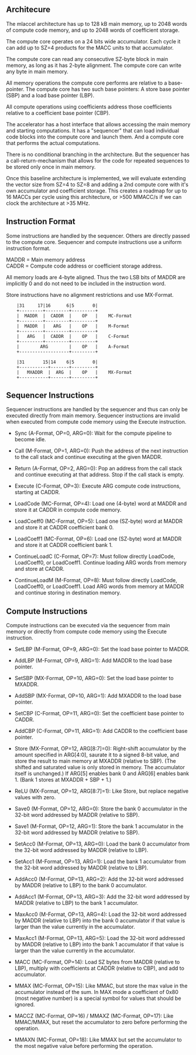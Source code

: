 Architecure
-----------

The mlaccel architecture has up to 128 kB main memory, up to 2048 words of
compute code memory, and up to 2048 words of coefficient storage.

The compute core operates on a 24 bits wide accumulator. Each cycle it can
add up to SZ=4 products for the MACC units to that accumulator.

The compute core can read any consecutive SZ-byte block in main memory, as long
as it has 2-byte alignment. The compute core can write any byte in main memory.

All memory operations the compute core performs are relative to a base-pointer.
The compute core has two such base pointers: A store base pointer (SBP) and a
load base pointer (LBP).

All compute operations using coefficients address those coefficients relative
to a coefficient base pointer (CBP).

The accelerator has a host interface that allows accessing the main memory and
starting computations. It has a "sequencer" that can load individual code
blocks into the compute core and launch them. And a compute core that performs
the actual computations.

There is no conditional branching in the architecture. But the sequencer has
a call-return-mechanism that allows for the code for repeated sequences to be
stored only once in main memory.

Once this baseline architecture is implemented, we will evaluate extending
the vector size from SZ=4 to SZ=8 and adding a 2nd compute core with it's own
accumulator and coefficient storage. This creates a roadmap for up to 16 MACCs
per cycle using this architecture, or >500 MMACC/s if we can clock the
architecture at >35 MHz.


Instruction Format
------------------

Some instructions are handled by the sequencer. Others are directly passed
to the compute core. Sequencer and compute instructions use a uniform instruction
format.

MADDR = Main memory address  
CADDR = Compute code address or coefficient storage address.

All memory loads are 4-byte aligned. Thus the two LSB bits of MADDR are
implicitly 0 and do not need to be included in the instruction word.

Store instructions have no alignment restrictions and use MX-Format.

```
    |31     17|16      6|5       0|
    +---------+---------+---------+
    |  MADDR  |  CADDR  |    OP   |    MC-Format
    +---------+---------+---------+
    |  MADDR  |   ARG   |    OP   |    M-Format
    +---------+---------+---------+
    |   ARG   |  CADDR  |    OP   |    C-Format
    +---------+---------+---------+
    |        ARG        |    OP   |    A-Format
    +-------------------+---------+

    |31       15|14    6|5       0|
    +-----------+-------+---------+
    |   MXADDR  |  ARG  |    OP   |    MX-Format
    +-----------+-------+---------+
```

Sequencer Instructions
----------------------

Sequencer instructions are handled by the sequencer and thus can only be executed
directly from main memory. Sequencer instructions are invalid when executed from
compute code memory using the Execute instruction.

- Sync (A-Format, OP=0, ARG=0): Wait for the compute pipeline to become idle.

- Call (M-Format, OP=1, ARG=0): Push the address of the next instruction to the call
stack and continue executing at the given MADDR.

- Return (A-Format, OP=2, ARG=0): Pop an address from the call stack and continue
executing at that address. Stop if the call stack is empty.

- Execute (C-Format, OP=3): Execute ARG compute code instructions, starting at CADDR.

- LoadCode (MC-Format, OP=4): Load one (4-byte) word at MADDR and store it at CADDR in
compute code memory.

- LoadCoeff0 (MC-Format, OP=5): Load one (SZ-byte) word at MADDR and store it at CADDR
coefficient bank 0.

- LoadCoeff1 (MC-Format, OP=6): Load one (SZ-byte) word at MADDR and store it at CADDR
coefficient bank 1.

- ContinueLoadC (C-Format, OP=7): Must follow directly LoadCode, LoadCoeff0, or LoadCoeff1.
Continue loading ARG words from memory and store at CADDR.

- ContinueLoadM (M-Format, OP=8): Must follow directly LoadCode, LoadCoeff0, or LoadCoeff1.
Load ARG words from memory at MADDR and continue storing in destination memory.


Compute Instructions
--------------------

Compute instructions can be executed via the sequencer from main memory or directly
from compute code memory using the Execute instruction.

- SetLBP (M-Format, OP=9, ARG=0): Set the load base pointer to MADDR.

- AddLBP (M-Format, OP=9, ARG=1): Add MADDR to the load base pointer.

- SetSBP (MX-Format, OP=10, ARG=0): Set the load base pointer to MXADDR.

- AddSBP (MX-Format, OP=10, ARG=1): Add MXADDR to the load base pointer.

- SetCBP (C-Format, OP=11, ARG=0): Set the coefficient base pointer to CADDR.

- AddCBP (C-Format, OP=11, ARG=1): Add CADDR to the coefficient base pointer.

- Store (MX-Format, OP=12, ARG[8:7]=0): Right-shift accumulator by the amount
specified in ARG[4:0], saurate it to a signed 8-bit value, and store the result
to main memory at MXADDR (relative to SBP). (The shifted and saturated value is
only stored in memory. The accumulator itself is unchanged.) If ARG[5] enables
bank 0 and ARG[6] enables bank 1. (Bank 1 stores at MXADDR + SBP + 1.)

- ReLU (MX-Format, OP=12, ARG[8:7]=1): Like Store, but replace negative values
with zero.

- Save0 (M-Format, OP=12, ARG=0): Store the bank 0 accumulator in the 32-bit
word addressed by MADDR (relative to SBP).

- Save1 (M-Format, OP=12, ARG=1): Store the bank 1 accumulator in the 32-bit
word addressed by MADDR (relative to SBP).

- SetAcc0 (M-Format, OP=13, ARG=0): Load the bank 0 accumulator from the 32-bit
word addressed by MADDR (relative to LBP).

- SetAcc1 (M-Format, OP=13, ARG=1): Load the bank 1 accumulator from the 32-bit
word addressed by MADDR (relative to LBP).

- AddAcc0 (M-Format, OP=13, ARG=2): Add the 32-bit word addressed by MADDR (relative
to LBP) to the bank 0 accumulator.

- AddAcc1 (M-Format, OP=13, ARG=3): Add the 32-bit word addressed by MADDR (relative
to LBP) to the bank 1 accumulator.

- MaxAcc0 (M-Format, OP=13, ARG=4): Load the 32-bit word addressed by MADDR (relative
to LBP) into the bank 0 accumulator if that value is larger than the value currently in
the accumulator.

- MaxAcc1 (M-Format, OP=13, ARG=5): Load the 32-bit word addressed by MADDR (relative
to LBP) into the bank 1 accumulator if that value is larger than the value currently in
the accumulator.

- MACC (MC-Format, OP=14): Load SZ bytes from MADDR (relative to LBP), multiply with
coefficients at CADDR (relative to CBP), and add to accumulator.

- MMAX (MC-Format, OP=15): Like MMAC, but store the max value in the accumulator instead
of the sum. In MAX mode a coefficient of 0x80 (most negative number) is a special symbol
for values that should be ignored.

- MACCZ (MC-Format, OP=16) / MMAXZ (MC-Format, OP=17): Like MMAC/MMAX, but reset the
accumulator to zero before performing the operation.

- MMAXN (MC-Format, OP=18): Like MMAX but set the accumulator to the most negative value
before performing the operation.
